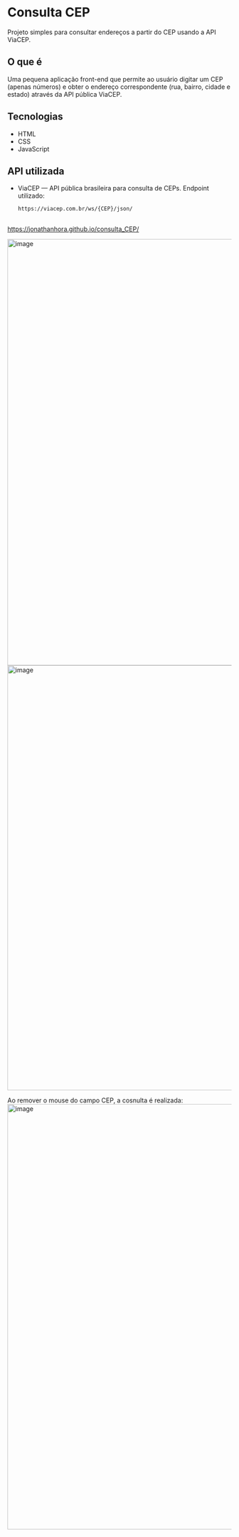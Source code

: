 # Consulta CEP

Projeto simples para consultar endereços a partir do CEP usando a API ViaCEP.

## O que é

Uma pequena aplicação front-end que permite ao usuário digitar um CEP (apenas números) e obter o endereço correspondente (rua, bairro, cidade e estado) através da API pública ViaCEP.

## Tecnologias

- HTML
- CSS
- JavaScript

## API utilizada

- ViaCEP — API pública brasileira para consulta de CEPs. Endpoint utilizado:

  `https://viacep.com.br/ws/{CEP}/json/`

## 
https://jonathanhora.github.io/consulta_CEP/

<img width="1919" height="959" alt="image" src="https://github.com/user-attachments/assets/12f22639-356a-4b6a-88bb-31715602e40d" />
<img width="1919" height="956" alt="image" src="https://github.com/user-attachments/assets/790ebd62-27ba-4f7f-8994-61cafb55d637" />

Ao remover o mouse do campo CEP, a cosnulta é realizada:
<img width="1919" height="957" alt="image" src="https://github.com/user-attachments/assets/5e61ddfe-f191-43ab-baf1-a6de18fb43f5" />



